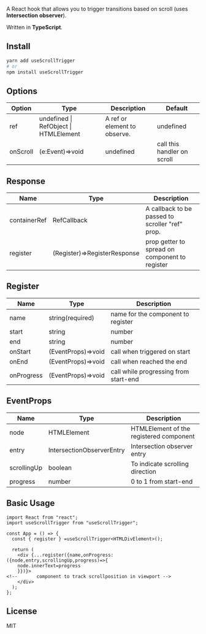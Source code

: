 
A React hook that allows you to trigger transitions based on scroll (uses **Intersection observer**).

Written in **TypeScript**.

## Install

```sh
yarn add useScrollTrigger 
# or
npm install useScrollTrigger 
```

## Options

| Option   | Type                                                                                 | Description                                                                                                                   | Default        |
| -------- | ------------------------------------------------------------------------------------ | ----------------------------------------------------------------------------------------------------------------------------- | -------------- |
| ref      | undefined &#124; RefObject &#124; HTMLElement                                        | A ref or element to observe.                                                                                                  | undefined      |
| onScroll     | (e:Event)=>void | undefined | call this handler on scroll
                                                              

## Response

| Name   | Type                    | Description                                    |
| ------ | ----------------------- | ---------------------------------------------- |
| containerRef    | RefCallback             | A callback to be passed to scroller "ref" prop. |
| register  | (Register)=>RegisterResponse | prop getter to  spread on component to register      |

## Register

| Name   | Type                    | Description                                    |
| ------ | ----------------------- | ---------------------------------------------- |
| name    | string(required)            | name for the component to register |
| start    | string | number           | offset from the bottom of scrollcontainer to trigger start  |
| end    | string | number              | offset from the bottom of scrollcontainer to trigger end|
| onStart  | (EventProps)=>void | call when  triggered on start      |
| onEnd  | (EventProps)=>void | call when reached the end      |
| onProgress  | (EventProps)=>void | call while progressing from start-end     |

## EventProps

| Name   | Type                    | Description                                    |
| ------ | ----------------------- | ---------------------------------------------- |
| node    | HTMLElement          | HTMLElement of the registered component |
| entry  | IntersectionObserverEntry | Intersection observer entry      |
| scrollingUp  | boolean | To indicate scrolling direction      |
| progress  | number | 0 to 1 from start-end     |

## Basic Usage


```tsx
import React from "react";
import useScrollTrigger from "useScrollTrigger";

const App = () => {
  const { register } =useScrollTrigger<HTMLDivElement>();

  return (
    <div {...register({name,onProgress:({node,entry,scrollingUp,progress)=>{
    node.innerText=progress
    }})}>
<!--       component to track scrollposition in viewport -->
    </div>
  );
};
```


## License

MIT
